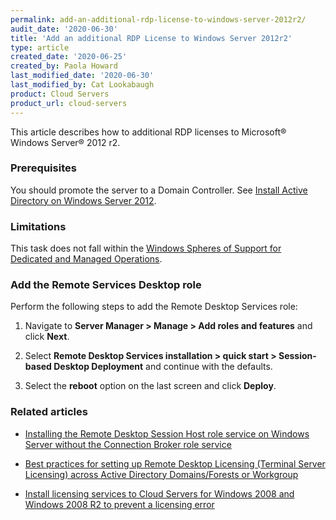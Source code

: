 ```yaml
---
permalink: add-an-additional-rdp-license-to-windows-server-2012r2/
audit_date: '2020-06-30'
title: 'Add an additional RDP License to Windows Server 2012r2'
type: article
created_date: '2020-06-25'
created_by: Paola Howard
last_modified_date: '2020-06-30'
last_modified_by: Cat Lookabaugh
product: Cloud Servers
product_url: cloud-servers
---
```


This article describes how to additional RDP licenses to Microsoft&reg; Windows Server&reg; 2012 r2.


### Prerequisites

You should promote the server to a Domain Controller. See [Install Active Directory on Windows Server 2012](https://support.rackspace.com/how-to/installing-active-directory-on-windows-server-2012/).

### Limitations

This task does not fall within the [Windows Spheres of Support for Dedicated and Managed Operations](https://support.rackspace.com/how-to/windows-spheres-of-support-for-dedicated-and-managed-ops/).

### Add the Remote Services Desktop role

Perform the following steps to add the Remote Desktop Services role:

1. Navigate to **Server Manager > Manage > Add roles and features** and click **Next**.

2. Select **Remote Desktop Services installation > quick start > Session-based Desktop Deployment** and continue with the defaults.

3. Select the **reboot** option on the last screen and click **Deploy**.

### Related articles

- [Installing the Remote Desktop Session Host role service on Windows Server without the Connection Broker role service](https://support.microsoft.com/en-us/help/2833839/guidelines-for-installing-the-remote-desktop-session-host-role-service/)

- [Best practices for setting up Remote Desktop Licensing (Terminal Server Licensing) across Active Directory Domains/Forests or Workgroup](https://support.microsoft.com/en-us/help/2473823/best-practices-for-setting-up-remote-desktop-licensing-terminal-server/)

- [Install licensing services to Cloud Servers for Windows 2008 and Windows 2008 R2 to prevent a licensing error](https://support.rackspace.com/how-to/install-licensing-services-to-cloud-servers-for-windows-2008-to-prevent-licensing-error/)
